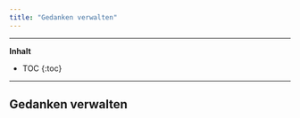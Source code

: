 ```yaml
---
title: "Gedanken verwalten"
---
```

---------------
__Inhalt__
* TOC
{:toc}
---------------

## Gedanken verwalten
